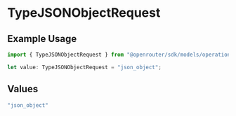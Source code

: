# TypeJSONObjectRequest

## Example Usage

```typescript
import { TypeJSONObjectRequest } from "@openrouter/sdk/models/operations";

let value: TypeJSONObjectRequest = "json_object";
```

## Values

```typescript
"json_object"
```